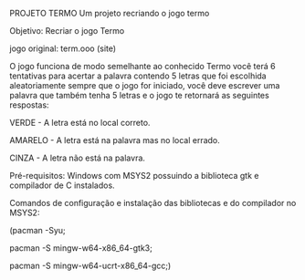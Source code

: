 PROJETO TERMO
Um projeto recriando o jogo termo




Objetivo: Recriar o jogo Termo

jogo original: term.ooo  (site)

  O jogo funciona de modo semelhante ao conhecido Termo
você terá 6 tentativas para acertar a palavra contendo 5 letras que foi escolhida aleatoriamente sempre que o jogo for iniciado,
você deve escrever uma palavra que também tenha 5 letras e o jogo te retornará as seguintes respostas:

VERDE - A letra está no local correto.

AMARELO - A letra está na palavra mas no local errado.

CINZA - A letra não está na palavra.

Pré-requisitos:
Windows com
MSYS2 possuindo a biblioteca gtk e compilador de C instalados.

Comandos de configuração e instalação das bibliotecas e do compilador no MSYS2:

(pacman -Syu;                 

pacman -S mingw-w64-x86_64-gtk3;

pacman -S mingw-w64-ucrt-x86_64-gcc;)

